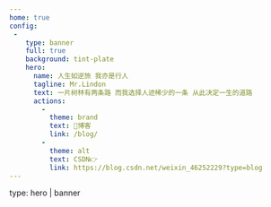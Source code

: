```yaml
---
home: true
config:
 -
    type: banner 
    full: true
    background: tint-plate
    hero:
      name: 人生如逆旅 我亦是行人
      tagline: Mr.Lindon
      text: 一片树林有两条路 而我选择人迹稀少的一条 从此决定一生的道路
      actions:
        -
          theme: brand
          text: 📑博客
          link: /blog/
        -
          theme: alt
          text: CSDN👉
          link: https://blog.csdn.net/weixin_46252229?type=blog
---
```


<!-- more -->
type: hero | banner